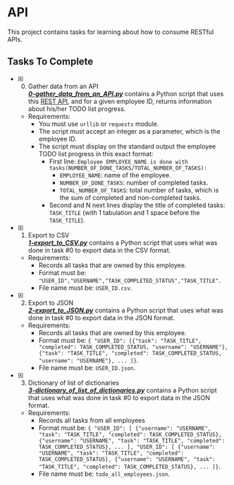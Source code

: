 # API

This project contains tasks for learning about how to consume RESTful APIs.

## Tasks To Complete

+ [x] 0. Gather data from an API<br/>_**[0-gather_data_from_an_API.py](0-gather_data_from_an_API.py)**_ contains a Python script that uses this [REST API](https://jsonplaceholder.typicode.com/), and for a given employee ID, returns information about his/her TODO list progress.
  + Requirements:
    + You must use `urllib` or `requests` module.
    + The script must accept an integer as a parameter, which is the employee ID.
    + The script must display on the standard output the employee TODO list progress in this exact format:
      + First line: `Employee EMPLOYEE_NAME is done with tasks(NUMBER_OF_DONE_TASKS/TOTAL_NUMBER_OF_TASKS):`
        + `EMPLOYEE_NAME`: name of the employee.
        + `NUMBER_OF_DONE_TASKS`: number of completed tasks.
        + `TOTAL_NUMBER_OF_TASKS`: total number of tasks, which is the sum of completed and non-completed tasks.
      + Second and N next lines display the title of completed tasks: `TASK_TITLE` (with 1 tabulation and 1 space before the `TASK_TITLE`).

+ [x] 1. Export to CSV<br/>_**[1-export_to_CSV.py](1-export_to_CSV.py)**_ contains a Python script that uses what was done in task #0 to export data in the CSV format.
  + Requirements:
    + Records all tasks that are owned by this employee.
    + Format must be: `"USER_ID","USERNAME","TASK_COMPLETED_STATUS","TASK_TITLE"`.
    + File name must be: `USER_ID.csv`.

+ [x] 2. Export to JSON<br/>_**[2-export_to_JSON.py](2-export_to_JSON.py)**_ contains a Python script that uses what was done in task #0 to export data in the JSON format.
  + Requirements:
    + Records all tasks that are owned by this employee.
    + Format must be: `{ "USER_ID": [{"task": "TASK_TITLE", "completed": TASK_COMPLETED_STATUS, "username": "USERNAME"}, {"task": "TASK_TITLE", "completed": TASK_COMPLETED_STATUS, "username": "USERNAME"}, ... ]}`.
    + File name must be: `USER_ID.json`.

+ [x] 3. Dictionary of list of dictionaries<br/>_**[3-dictionary_of_list_of_dictionaries.py](3-dictionary_of_list_of_dictionaries.py)**_ contains a Python script that uses what was done in task #0 to export data in the JSON format.
  + Requirements:
    + Records all tasks from all employees
    + Format must be: `{ "USER_ID": [ {"username": "USERNAME", "task": "TASK_TITLE", "completed": TASK_COMPLETED_STATUS}, {"username": "USERNAME", "task": "TASK_TITLE", "completed": TASK_COMPLETED_STATUS}, ... ], "USER_ID": [ {"username": "USERNAME", "task": "TASK_TITLE", "completed": TASK_COMPLETED_STATUS}, {"username": "USERNAME", "task": "TASK_TITLE", "completed": TASK_COMPLETED_STATUS}, ... ]}`.
    + File name must be: `todo_all_employees.json`.